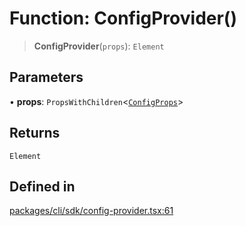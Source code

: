 # Function: ConfigProvider()

> **ConfigProvider**(`props`): `Element`

## Parameters

• **props**: `PropsWithChildren`\<[`ConfigProps`](../interfaces/ConfigProps.md)\>

## Returns

`Element`

## Defined in

[packages/cli/sdk/config-provider.tsx:61](https://github.com/andreisergiu98/baeta/blob/277f62f15bfdecc05d507a84e60b62e5bc08a747/packages/cli/sdk/config-provider.tsx#L61)
